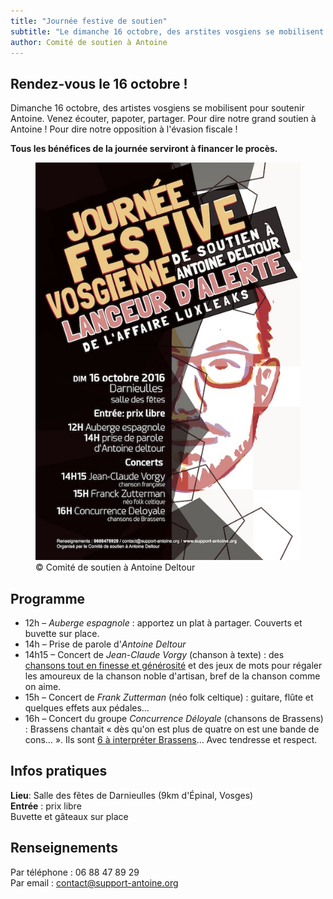 ```yaml
---
title: "Journée festive de soutien"
subtitle: "Le dimanche 16 octobre, des arstites vosgiens se mobilisent pour soutenir Antoine."
author: Comité de soutien à Antoine
---
```


## Rendez-vous le 16 octobre !

Dimanche 16 octobre, des artistes vosgiens se mobilisent pour soutenir Antoine. Venez écouter, papoter, partager. Pour dire notre grand soutien à Antoine ! Pour dire notre opposition à l'évasion fiscale !

**Tous les bénéfices de la journée serviront à financer le procès.**

<figure>
  <img src="/images/news/2016-10-03-affiche.jpg" alt="Affiche de la journée festive de soutien, 16 octobre 2016."/>
  <figcaption>&copy; Comité de soutien à Antoine Deltour</figcaption>
</figure>

## Programme

* 12h – _Auberge espagnole_ : apportez un plat à partager. Couverts et buvette sur place.
* 14h – Prise de parole d'_Antoine Deltour_
* 14h15 – Concert de _Jean-Claude Vorgy_ (chanson à texte) : des [chansons tout en finesse  et générosité](https://www.youtube.com/watch?v=ZOVRSAjiSus) et des jeux de mots pour régaler les amoureux de la chanson noble d'artisan, bref de la chanson comme on aime.
* 15h – Concert de _Frank Zutterman_ (néo folk celtique) : guitare, flûte et quelques effets aux pédales…
* 16h – Concert du groupe _Concurrence Déloyale_ (chansons de Brassens) : Brassens chantait « dès qu'on est plus de quatre on est une bande de cons… ». Ils sont [6 à interpréter Brassens](https://www.youtube.com/watch?v=cuGPorNI-gg)… Avec tendresse et respect.

## Infos pratiques

**Lieu**: Salle des fêtes de Darnieulles (9km d'Épinal, Vosges)  
**Entrée** : prix libre  
Buvette et gâteaux sur place

## Renseignements

Par téléphone : 06 88 47 89 29  
Par email : [contact@support-antoine.org](mailto:contact@support-antoine.org)


